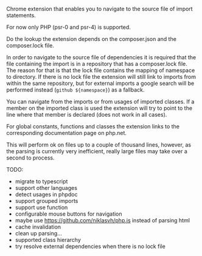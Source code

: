 
Chrome extension that enables you to navigate to the source file of import statements.

For now only PHP (psr-0 and psr-4) is supported.

Do the lookup the extension depends on the composer.json and the composer.lock file.

In order to navigate to the source file of dependencies it is required that the file containing the import is in a repository that has a composer.lock file. The reason for that is that the lock file contains the mapping of namespace to directory. If there is no lock file the extension will still link to imports from within the same repository, but for external imports a google search will be performed instead (`github ${namespace}`) as a fallback.

You can navigate from the imports or from usages of imported classes. If a member on the imported class is used the extension will try to point to the line where that member is declared (does not work in all cases).

For global constants, functions and classes the extension links to the corresponding documentation page on php.net.

This will perform ok on files up to a couple of thousand lines, however, as the parsing is currently very inefficient, really large files may take over a second to process.

TODO:
- migrate to typescript
- support other languages
- detect usages in phpdoc
- support grouped imports
- support use function
- configurable mouse buttons for navigation
- maybe use https://github.com/niklasvh/php.js instead of parsing html
- cache invalidation
- clean up parsing...
- supported class hierarchy
- try resolve external dependencies when there is no lock file

